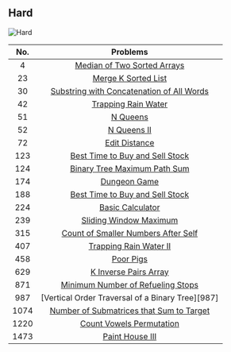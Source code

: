 ## Hard

![Hard](https://s3.amazonaws.com/www.mathnasium.com/upload/733/images/iStock_000038546718_Small.jpg "Hard")

|No. | Problems|
|:---:|:----:|
|4|[Median of Two Sorted Arrays][4]|
|23|[Merge K Sorted List][23]|
|30|[Substring with Concatenation of All Words][30]|
|42|[Trapping Rain Water][42]|
|51|[N Queens][51]|
|52|[N Queens II][52]|
|72|[Edit Distance][72]|
|123|[Best Time to Buy and Sell Stock][123]|
|124|[Binary Tree Maximum Path Sum][124]|
|174|[Dungeon Game][174]|
|188|[Best Time to Buy and Sell Stock][188]|
|224|[Basic Calculator][224]|
|239|[Sliding Window Maximum][239]|
|315|[Count of Smaller Numbers After Self][315]|
|407|[Trapping Rain Water II][407]|
|458|[Poor Pigs][458]|
|629|[K Inverse Pairs Array][629]|
|871|[Minimum Number of Refueling Stops][871]|
|987|[Vertical Order Traversal of a Binary Tree][987]|
|1074|[Number of Submatrices that Sum to Target][1074]|
|1220|[Count Vowels Permutation][1220]|
|1473|[Paint House III][1473]|

[4]:https://github.com/KaidenHsu/LeetCode/blob/main/3.Hard/0004.MedianOfTwoSortedArrays.cpp
[23]:https://github.com/KaidenHsu/LeetCode/blob/main/3.Hard/0023.MergeKSortedLists.cpp
[30]:https://github.com/KaidenHsu/LeetCode/blob/main/3.Hard/0030.SubstringWithConcatenationOfAllWords.cpp
[42]:https://github.com/KaidenHsu/LeetCode/blob/main/3.Hard/0042.TrappingRainWater.cpp
[51]:https://github.com/KaidenHsu/LeetCode/blob/main/3.Hard/0051.NQueens.cpp
[52]:https://github.com/KaidenHsu/LeetCode/blob/main/3.Hard/0052.NQueensII.cpp
[72]:https://github.com/KaidenHsu/LeetCode/blob/main/3.Hard/0072.EditDistance.cpp
[123]:https://github.com/KaidenHsu/LeetCode/blob/main/3.Hard/0123.BestTimeToBuyAndSellStock.cpp
[124]:https://github.com/KaidenHsu/LeetCode/blob/main/3.Hard/0124.BinaryTreeMaximumPathSum.cpp
[174]:https://github.com/KaidenHsu/LeetCode/blob/main/3.Hard/0174.DungeonGame.cpp
[188]:https://github.com/KaidenHsu/LeetCode/blob/main/3.Hard/0188.BestTimeToBuyAndSellStockIV.cpp
[224]:https://github.com/KaidenHsu/LeetCode/blob/main/3.Hard/0224.BasicCalculator.cpp
[239]:https://github.com/KaidenHsu/LeetCode/blob/main/3.Hard/0239.SlidingWindowMaximum.cpp
[315]:https://github.com/KaidenHsu/LeetCode/blob/main/3.Hard/0315.CountOfSmallerNumbersAfterSelf.cpp
[407]:https://github.com/KaidenHsu/LeetCode/blob/main/3.Hard/0407.TrappingRainWaterII.cpp
[458]:https://github.com/KaidenHsu/LeetCode/blob/main/3.Hard/0458.PoorPigs.cpp
[629]:https://github.com/KaidenHsu/LeetCode/blob/main/3.Hard/0629.KInversePairsArray.cpp
[871]:
[987]:https://github.com/KaidenHsu/LeetCode/blob/main/3.Hard/0987.VerticalOrderTraversalOfABinaryTree.cpp
[1074]:https://github.com/KaidenHsu/LeetCode/blob/main/3.Hard/1074.NumberOfSubmatricesThatSumToTarget.cpp
[1220]:https://github.com/KaidenHsu/LeetCode/blob/main/3.Hard/1220.CountVowelsPermutation.cpp
[1473]:https://github.com/KaidenHsu/LeetCode/blob/main/3.Hard/1473.PaintHouseIII.cpp